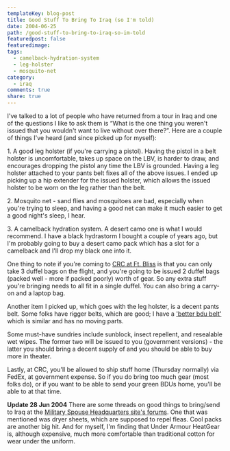 ```yaml
---
templateKey: blog-post
title: Good Stuff To Bring To Iraq (so I'm told)
date: 2004-06-25
path: /good-stuff-to-bring-to-iraq-so-im-told
featuredpost: false
featuredimage:
tags:
  - camelback-hydration-system
  - leg-holster
  - mosquito-net
category:
  - iraq
comments: true
share: true
---
```


I've talked to a lot of people who have returned from a tour in Iraq and one of the questions I like to ask them is “What is the one thing you weren't issued that you wouldn't want to live without over there?”. Here are a couple of things I've heard (and since picked up for myself):

1\. A good leg holster (if you're carrying a pistol). Having the pistol in a belt holster is uncomfortable, takes up space on the LBV, is harder to draw, and encourages dropping the pistol any time the LBV is grounded. Having a leg holster attached to your pants belt fixes all of the above issues. I ended up picking up a hip extender for the issued holster, which allows the issued holster to be worn on the leg rather than the belt.

2\. Mosquito net - sand flies and mosquitoes are bad, especially when you're trying to sleep, and having a good net can make it much easier to get a good night's sleep, I hear.

3\. A camelback hydration system. A desert camo one is what I would recommend. I have a black hydrastorm I bought a couple of years ago, but I'm probably going to buy a desert camo pack which has a slot for a camelback and I'll drop my black one into it.

One thing to note if you're coming to [CRC at Ft. Bliss](http://www.bliss.army.mil/LocalUnitLinks/crc/default.htm) is that you can only take 3 duffel bags on the flight, and you're going to be issued 2 duffel bags (packed well - more if packed poorly) worth of gear. So any extra stuff you're bringing needs to all fit in a single duffel. You can also bring a carry-on and a laptop bag.

Another item I picked up, which goes with the leg holster, is a decent pants belt. Some folks have rigger belts, which are good; I have a ['better bdu belt'](http://www.usmilitarysurplus.com/surpluscatalog/product_info.php?products_id=1541) which is similar and has no moving parts.

Some must-have sundries include sunblock, insect repellent, and resealable wet wipes. The former two will be issued to you (government versions) - the latter you should bring a decent supply of and you should be able to buy more in theater.

Lastly, at CRC, you'll be allowed to ship stuff home (Thursday normally) via FedEx, at government expense. So if you do bring too much gear (most folks do), or if you want to be able to send your green BDUs home, you'll be able to at that time.

**Update 28 Jun 2004** There are some threads on good things to bring/send to Iraq at the [Military Spouse Headquarters site's forums](http://mshq.net). One that was mentioned was dryer sheets, which are supposed to repel fleas. Cool packs are another big hit. And for myself, I'm finding that Under Armour HeatGear is, although expensive, much more comfortable than traditional cotton for wear under the uniform.

